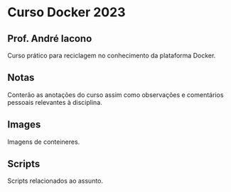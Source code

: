 # Curso Docker 2023
## Prof. André Iacono

Curso prático para reciclagem no conhecimento da plataforma Docker.

## Notas
Conterão as anotações do curso assim como observações e comentários pessoais relevantes à disciplina.

## Images
Imagens de conteineres.

## Scripts
Scripts relacionados ao assunto.